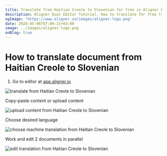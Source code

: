 ```yaml
---
title: Translate from Haitian Creole to Slovenian for free in Aligner Editor
description: Aligner Dual Editor Tutorial. How to translate for free from Haitian Creole to Slovenian. Aligner is multilingual document management platform. 
ogImage: "https://www.aligner.io/images/aligner-logo.png"
date: 2020-05-06T07:09:21+03:00
image: ../images/aligner-logo.png
onBlog: true
---
```


# How to translate document from Haitian Creole to Slovenian

1. Go to editor at [app.aligner.io](https://app.aligner.io "Aligner App web page")

![translate from Haitian Creole to Slovenian](../aligner-blank-editor.png "translate from Haitian Creole to Slovenian")

Copy-paste content or upload content

![upload content from Haitian Creole to Slovenian](../aligner-uploaded-document.png "upload content from Haitian Creole to Slovenian")

Choose desired language

![choose machine translation from Haitian Creole to Slovenian](../aligner-language-dropdown.png "choose machine translation from Haitian Creole to Slovenian")

Work and edit 2 documents in parallel

![edit translation from Haitian Creole to Slovenian](../aligner-double-sitded-editor.png "edit translation from Haitian Creole to Slovenian")

